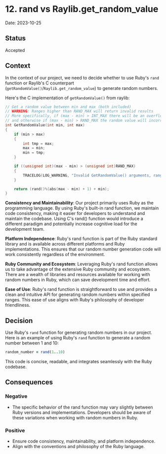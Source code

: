 # 12. rand vs Raylib.get_random_value

Date: 2023-10-25

## Status

Accepted

## Context

In the context of our project, we need to decide whether to use Ruby's `rand` function or Raylib's C
counterpart (`getRandomValue()`/`Raylib.get_random_value`) to generate random numbers.

Here's the C implementation of `getRandomValue()` from raylib:
```c
// Get a random value between min and max (both included)
// WARNING: Ranges higher than RAND_MAX will return invalid results
// More specifically, if (max - min) > INT_MAX there will be an overflow,
// and otherwise if (max - min) > RAND_MAX the random value will incorrectly never exceed a certain threshold
int GetRandomValue(int min, int max)
{
    if (min > max)
    {
        int tmp = max;
        max = min;
        min = tmp;
    }

    if ((unsigned int)(max - min) > (unsigned int)RAND_MAX)
    {
        TRACELOG(LOG_WARNING, "Invalid GetRandomValue() arguments, range should not be higher than %i", RAND_MAX);
    }

    return (rand()%(abs(max - min) + 1) + min);
}
```

__Consistency and Maintainability__: Our project primarily uses Ruby as the programming language. By using Ruby's
built-in rand function, we maintain code consistency, making it easier for developers to understand and maintain the
codebase. Using C's rand() function would introduce a different paradigm and potentially increase cognitive load for
the development team.

__Platform Independence__: Ruby's rand function is part of the Ruby standard library and is available across different
platforms and Ruby implementations. This ensures that our random number generation code will work consistently
regardless of the environment.

__Ruby Community and Ecosystem__: Leveraging Ruby's rand function allows us to take advantage of the extensive Ruby
community and ecosystem. There are a wealth of libraries and resources available for working with random numbers in
Ruby, which can save development time and effort.

__Ease of Use__: Ruby's rand function is straightforward to use and provides a clean and intuitive API for generating
random numbers within specified ranges. This ease of use aligns with Ruby's philosophy of developer friendliness.

## Decision

Use Ruby's `rand` function for generating random numbers in our project. Here is an example of using Ruby's `rand`
function to generate a random number between 1 and 10:

```ruby
random_number = rand(1..10)
```
This code is concise, readable, and integrates seamlessly with the Ruby codebase.

## Consequences

### Negative

- The specific behavior of the rand function may vary slightly between Ruby versions and implementations. Developers
  should be aware of these variations when working with random numbers in Ruby.

### Positive

- Ensure code consistency, maintainability, and platform independence.
- Align with the conventions and philosophy of the Ruby language.
